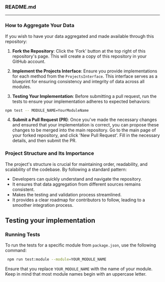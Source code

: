 ### README.md

---

### How to Aggregate Your Data

If you wish to have your data aggregated and made available through this repository:

1. **Fork the Repository**: Click the 'Fork' button at the top right of this repository's page. This will create a copy of this repository in your GitHub account.

2. **Implement the Projects Interface**: Ensure you provide implementations for each method from the `ProjectsInterface`. This interface serves as a blueprint for ensuring consistency and integrity of data across all modules.

3. **Testing Your Implementation**: Before submitting a pull request, run the tests to ensure your implementation adheres to expected behaviors:

```bash
npm test -- MODULE_NAME=YourModuleName
```

4. **Submit a Pull Request (PR)**: Once you've made the necessary changes and ensured that your implementation is correct, you can propose these changes to be merged into the main repository. Go to the main page of your forked repository, and click 'New Pull Request'. Fill in the necessary details, and then submit the PR.

### Project Structure and Its Importance

The project's structure is crucial for maintaining order, readability, and scalability of the codebase. By following a standard pattern:

- Developers can quickly understand and navigate the repository.
- It ensures that data aggregation from different sources remains consistent.
- Makes the testing and validation process streamlined.
- It provides a clear roadmap for contributors to follow, leading to a smoother integration process.


## Testing your implementation

### Running Tests

To run the tests for a specific module from `package.json`, use the following command:

```bash
 npm run test:module --module=YOUR_MODULE_NAME
```

Ensure that you replace `YOUR_MODULE_NAME` with the name of your module. Keep in mind that most module names begin with an uppercase letter.
